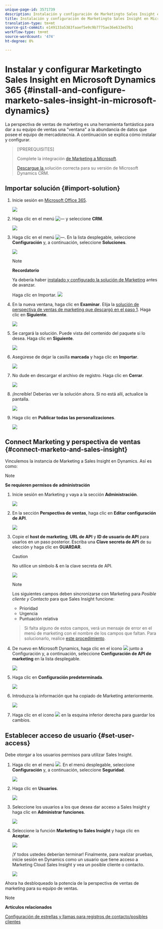 ```yaml
---
unique-page-id: 3571739
description: Instalación y configuración de Marketingto Sales Insight en Microsoft Dynamics 365 - Documentos de marketing - Documentación del producto
title: Instalación y configuración de Marketingto Sales Insight en Microsoft Dynamics 365
translation-type: tm+mt
source-git-commit: e149133a5383faaef5e9c9b7775ae36e633ed7b1
workflow-type: tm+mt
source-wordcount: '474'
ht-degree: 0%

---
```



# Instalar y configurar Marketingto Sales Insight en Microsoft Dynamics 365 {#install-and-configure-marketo-sales-insight-in-microsoft-dynamics}

La perspectiva de ventas de marketing es una herramienta fantástica para dar a su equipo de ventas una &quot;ventana&quot; a la abundancia de datos que posee el equipo de mercadotecnia. A continuación se explica cómo instalar y configurar.

>[!PREREQUISITES]
>
>Complete la integración [de Marketing a Microsoft](http://docs.marketo.com/x/E4A2).
>
>[Descargue la ](http://docs.marketo.com/x/LoJo) solución correcta para su versión de Microsoft Dynamics CRM.

## Importar solución {#import-solution}

1. Inicie sesión en [Microsoft Office 365](https://login.microsoftonline.com/).

   ![](assets/image2015-3-16-15-58-55.png)

1. Haga clic en el menú ![—](assets/image2015-3-16-16-1-13.png) y seleccione **CRM**.

   ![](assets/image2015-3-16-16-0-10.png)

1. Haga clic en el menú ![—](assets/image2015-5-13-10-5-8.png). En la lista desplegable, seleccione **Configuración** y, a continuación, seleccione **Soluciones**.

   ![](assets/image2015-5-13-10-4-1.png)

   >[!NOTE]
   >
   >**Recordatorio**
   >
   >
   >Ya debería haber [instalado y configurado la solución de Marketing](../../../../product-docs/crm-sync/microsoft-dynamics-sync/sync-setup/microsoft-dynamics-365/step-1-of-3-install.md) antes de avanzar.

   Haga clic en Importar.
   ![](assets/image2014-12-12-9-3a5-3a27.png)

1. En la nueva ventana, haga clic en **Examinar**. Elija la [solución de perspectiva de ventas de marketing que descargó en el paso 1](#msi). Haga clic en **Siguiente**.

   ![](assets/image2015-5-13-15-3a38-3a49.png)

1. Se cargará la solución. Puede vista del contenido del paquete si lo desea. Haga clic en **Siguiente**.

   ![](assets/image2014-12-12-9-3a6-3a10.png)

1. Asegúrese de dejar la casilla **marcada** y haga clic en **Importar**.

   ![](assets/image2014-12-12-9-3a6-3a19.png)

1. No dude en descargar el archivo de registro. Haga clic en **Cerrar**.

   ![](assets/image2014-12-12-9-3a6-3a29.png)

1. ¡Increíble! Deberías ver la solución ahora. Si no está allí, actualice la pantalla.

   ![](assets/image2015-5-13-15-3a42-3a29.png)

1. Haga clic en **Publicar todas las personalizaciones**.

   ![](assets/image2015-11-10-11-3a15-3a40.png)

## Connect Marketing y perspectiva de ventas {#connect-marketo-and-sales-insight}

Vinculemos la instancia de Marketing a Sales Insight en Dynamics. Así es como:

>[!NOTE]
>
>**Se requieren permisos de administración**

1. Inicie sesión en Marketing y vaya a la sección **Administración**.

   ![](assets/image2014-12-12-9-3a6-3a50.png)

1. En la sección **Perspectiva de ventas**, haga clic en **Editar configuración de API**.

   ![](assets/image2014-12-12-9-3a7-3a0.png)

1. Copie el **host de marketing**, **URL de API** y **ID de usuario de API** para usarlos en un paso posterior. Escriba una **Clave secreta de API** de su elección y haga clic en **GUARDAR**.

   >[!CAUTION]
   >
   >No utilice un símbolo &amp; en la clave secreta de API.

   ![](assets/image2014-12-12-9-3a7-3a9.png)

   >[!NOTE]
   >
   >Los siguientes campos deben sincronizarse con Marketing para *Posible cliente y Contacto* para que Sales Insight funcione:
   >
   > * Prioridad
   > * Urgencia
   > * Puntuación relativa

   >
   >Si falta alguno de estos campos, verá un mensaje de error en el menú de marketing con el nombre de los campos que faltan. Para solucionarlo, realice [este procedimiento](../../../../product-docs/marketo-sales-insight/msi-for-microsoft-dynamics/setting-up-and-using/required-fields-for-syncing-marketo-with-dynamics.md).

1. De nuevo en Microsoft Dynamics, haga clic en el icono ![](assets/image2015-5-13-15-3a49-3a19.png) junto a Configuración y, a continuación, seleccione **Configuración de API de marketing** en la lista desplegable.

   ![](assets/image2015-5-13-16-3a4-3a1.png)

1. Haga clic en **Configuración predeterminada**.

   ![](assets/image2015-5-13-16-3a5-3a2.png)

1. Introduzca la información que ha copiado de Marketing anteriormente.

   ![](assets/image2015-5-13-16-3a7-3a6.png)

1. Haga clic en el icono ![](assets/image2015-5-13-16-3a8-3a51.png) en la esquina inferior derecha para guardar los cambios.

## Establecer acceso de usuario {#set-user-access}

Debe otorgar a los usuarios permisos para utilizar Sales Insight.

1. Haga clic en el menú ![](assets/image2015-5-13-10-3a5-3a8.png). En el menú desplegable, seleccione **Configuración** y, a continuación, seleccione **Seguridad**.

   ![](assets/image2015-5-13-16-3a12-3a12.png)

1. Haga clic en **Usuarios**.

   ![](assets/image2015-4-29-14-3a57-3a46.png)

1. Seleccione los usuarios a los que desea dar acceso a Sales Insight y haga clic en **Administrar funciones**.

   ![](assets/image2015-4-29-14-3a59-3a31.png)

1. Seleccione la función **Marketing to Sales Insight** y haga clic en **Aceptar**.

   ![](assets/image2014-12-12-9-3a9-3a22.png)

   ¡Y todos ustedes deberían terminar! Finalmente, para realizar pruebas, inicie sesión en Dynamics como un usuario que tiene acceso a Marketing Cloud Sales Insight y vea un posible cliente o contacto.

   ![](assets/image2015-4-29-15-3a2-3a27.png)

Ahora ha desbloqueado la potencia de la perspectiva de ventas de marketing para su equipo de ventas.

>[!NOTE]
>
>**Artículos relacionados**
>
>[Configuración de estrellas y llamas para registros de contacto/posibles clientes](http://docs.marketo.com/x/BICMAg)